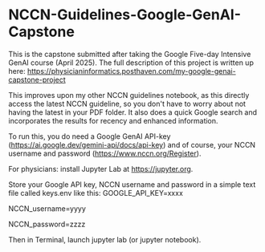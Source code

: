 # NCCN-Guidelines-Google-GenAI-Capstone

This is the capstone submitted after taking the Google Five-day Intensive GenAI course (April 2025).
The full description of this project is written up here: 
https://physicianinformatics.posthaven.com/my-google-genai-capstone-project

This improves upon my other NCCN guidelines notebook, as this directly access the latest NCCN guideline, so you don't have to worry about not having the latest in your PDF folder.
It also does a quick Google search and incorporates the results for recency and enhanced information. 

To run this, you do need a Google GenAI API-key (https://ai.google.dev/gemini-api/docs/api-key) and of course, your NCCN username and password (https://www.nccn.org/Register). 

For physicians: install Jupyter Lab at https://jupyter.org.

Store your Google API key, NCCN username and password in a simple text file called keys.env like this:
GOOGLE_API_KEY=xxxx

NCCN_username=yyyy

NCCN_password=zzzz

Then in Terminal, launch jupyter lab (or jupyter notebook). 
